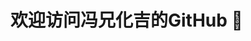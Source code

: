 #                                                                欢迎访问冯兄化吉的GitHub 👋

<!--
**Fxhj0501/Fxhj0501** is a ✨ _special_ ✨ repository because its `README.md` (this file) appears on your GitHub profile.

## 先来做个自我介绍:
1.本人BJUT在读大三学生
2.技能：
前端：CSS，HTML，JS
后端：Java，C++，Python,C
数据库：Mysql
ps.以上技能不能说全会，也可以说是一窍只通半窍😂
3.真正的技能：
游戏：王者荣耀，CSGO
乐器：钢琴八级，吉他
体育：篮球
-->
